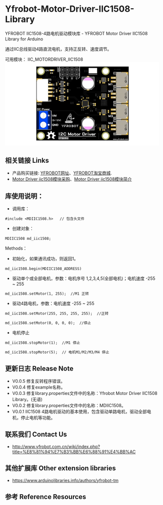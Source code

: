 # Yfrobot-Motor-Driver-IIC1508-Library
YFROBOT IIC1508-4路电机驱动模块库 - YFROBOT Motor Driver IIC1508 Library for Arduino

通过IIC总线驱动4路直流电机，支持正反转、速度调节。

可用模块： IIC_MOTORDRIVER_IIC1508
![](./assets/YF_MotorDriver_IIC1508.jpg)


## 相关链接 Links
* 产品购买链接: [YFROBOT网址](https://www.yfrobot.com/)、[YFROBOT淘宝商城](https://yfrobot.taobao.com/).
* [Motor Driver iic1508模块采购](https://yfrobot.taobao.com/search.htm?search=y&keyword=%B5%E7%BB%FA%C7%FD%B6%AF)、[Motor Driver iic1508模块简介](https://pjfcckenlt.feishu.cn/wiki/WonNwN3nNieS8pkQEPWcbn8DnYd)

## 库使用说明：
* 调用库：

`#include <MDIIC1508.h>   // 包含头文件`

* 创建对象：

`MDIIC1508 md_iic1508;`

Methods：

* 初始化，如果通讯成功，则返回1。

`md_iic1508.begin(MDIIC1508_ADDRESS)`

* 驱动单个或全部电机，参数：电机序号 1,2,3,4,5(全部电机)；电机速度 -255 ~ 255

`md_iic1508.setMotor(1, 255);  //M1 正转`

* 驱动4路电机，参数：电机速度 -255 ~ 255

`md_iic1508.setMotor(255, 255, 255, 255);  //正转`

`md_iic1508.setMotor(0, 0, 0, 0);  //停止`

* 电机停止

`md_iic1508.stopMotor(1);  //M1 停止`

`md_iic1508.stopMotor(5);  // 电机M1/M2/M3/M4 停止`

## 更新日志 Release Note

*  V0.0.5 修复反转程序错误。
*  V0.0.4 修复example名称。
*  V0.0.3 修复library.properties文件中的名称：Yfrobot Motor Driver IIC1508 Library。(无语)
*  V0.0.2 修复library.properties文件中的名称：MDIIC1508。
*  V0.0.1 IIC1508 4路电机驱动的基本使用，包含驱动单路电机，驱动全部电机，停止电机等功能。

## 联系我们 Contact Us
* http://www.yfrobot.com.cn/wiki/index.php?title=%E8%81%94%E7%B3%BB%E6%88%91%E4%BB%AC

## 其他扩展库 Other extension libraries
* https://www.arduinolibraries.info/authors/yfrobot-tm

## 参考 Reference Resources